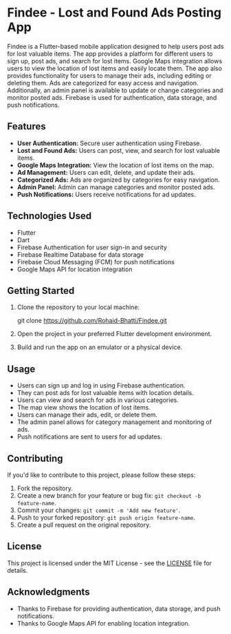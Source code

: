 # Findee - Lost and Found Ads Posting App

Findee is a Flutter-based mobile application designed to help users post ads for lost valuable items. The app provides a platform for different users to sign up, post ads, and search for lost items. Google Maps integration allows users to view the location of lost items and easily locate them. The app also provides functionality for users to manage their ads, including editing or deleting them. Ads are categorized for easy access and navigation. Additionally, an admin panel is available to update or change categories and monitor posted ads. Firebase is used for authentication, data storage, and push notifications.

## Features

- **User Authentication:** Secure user authentication using Firebase.
- **Lost and Found Ads:** Users can post, view, and search for lost valuable items.
- **Google Maps Integration:** View the location of lost items on the map.
- **Ad Management:** Users can edit, delete, and update their ads.
- **Categorized Ads:** Ads are organized by categories for easy navigation.
- **Admin Panel:** Admin can manage categories and monitor posted ads.
- **Push Notifications:** Users receive notifications for ad updates.

## Technologies Used

- Flutter
- Dart
- Firebase Authentication for user sign-in and security
- Firebase Realtime Database for data storage
- Firebase Cloud Messaging (FCM) for push notifications
- Google Maps API for location integration

## Getting Started

1. Clone the repository to your local machine:

    git clone https://github.com/Rohaid-Bhatti/Findee.git

2. Open the project in your preferred Flutter development environment.

3. Build and run the app on an emulator or a physical device.

## Usage

- Users can sign up and log in using Firebase authentication.
- They can post ads for lost valuable items with location details.
- Users can view and search for ads in various categories.
- The map view shows the location of lost items.
- Users can manage their ads, edit, or delete them.
- The admin panel allows for category management and monitoring of ads.
- Push notifications are sent to users for ad updates.

## Contributing

If you'd like to contribute to this project, please follow these steps:

1. Fork the repository.
2. Create a new branch for your feature or bug fix: `git checkout -b feature-name`.
3. Commit your changes: `git commit -m 'Add new feature'`.
4. Push to your forked repository: `git push origin feature-name`.
5. Create a pull request on the original repository.

## License

This project is licensed under the MIT License - see the [LICENSE](LICENSE) file for details.

## Acknowledgments

- Thanks to Firebase for providing authentication, data storage, and push notifications.
- Thanks to Google Maps API for enabling location integration.